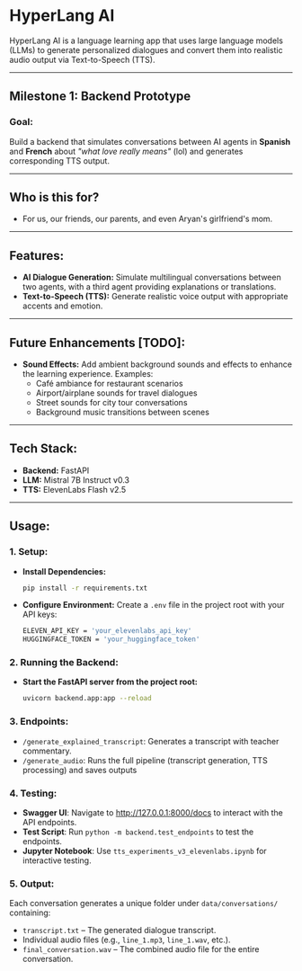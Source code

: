 # HyperLang AI

HyperLang AI is a language learning app that uses large language models (LLMs) to generate personalized dialogues and convert them into realistic audio output via Text-to-Speech (TTS).

---

## Milestone 1: Backend Prototype

### Goal:
Build a backend that simulates conversations between AI agents in **Spanish** and **French** about _"what love really means"_ (lol) and generates corresponding TTS output.

---

## Who is this for?
- For us, our friends, our parents, and even Aryan's girlfriend's mom.

---

## Features:
- **AI Dialogue Generation:** Simulate multilingual conversations between two agents, with a third agent providing explanations or translations.
- **Text-to-Speech (TTS):** Generate realistic voice output with appropriate accents and emotion.

---

## Future Enhancements [TODO]:
- **Sound Effects:** Add ambient background sounds and effects to enhance the learning experience. Examples:
  - Café ambiance for restaurant scenarios
  - Airport/airplane sounds for travel dialogues
  - Street sounds for city tour conversations
  - Background music transitions between scenes

---

## Tech Stack:
- **Backend:** FastAPI
- **LLM:** Mistral 7B Instruct v0.3
- **TTS:** ElevenLabs Flash v2.5
---

## Usage:

### 1. Setup:
- **Install Dependencies:**
  ```bash
  pip install -r requirements.txt
  ```

- **Configure Environment:** 
Create a `.env` file in the project root with your API keys:
  ```bash
  ELEVEN_API_KEY = 'your_elevenlabs_api_key'
  HUGGINGFACE_TOKEN = 'your_huggingface_token'
  ```

### 2. Running the Backend:
- **Start the FastAPI server from the project root:**
  ```bash
  uvicorn backend.app:app --reload
  ```

### 3. Endpoints:
- `/generate_explained_transcript`: Generates a transcript with teacher commentary.
- `/generate_audio`: Runs the full pipeline (transcript generation, TTS processing) and saves outputs

### 4. Testing:
- **Swagger UI**: Navigate to http://127.0.0.1:8000/docs to interact with the API endpoints.
- **Test Script**: Run `python -m backend.test_endpoints` to test the endpoints.
- **Jupyter Notebook**: Use `tts_experiments_v3_elevenlabs.ipynb` for interactive testing.

### 5. Output:
Each conversation generates a unique folder under `data/conversations/` containing:
- `transcript.txt` – The generated dialogue transcript.
- Individual audio files (e.g., `line_1.mp3`, `line_1.wav`, etc.).
- `final_conversation.wav` – The combined audio file for the entire conversation.

